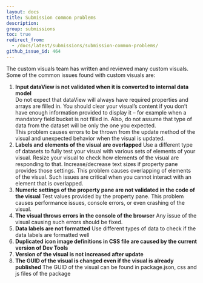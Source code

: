 ```yaml
---
layout: docs
title: Submission common problems
description: 
group: submissions
toc: true
redirect_from:
  - /docs/latest/submissions/submission-common-problems/
github_issue_id: 464
---
```


The custom visuals team has written and reviewed many custom visuals. Some of the common issues found with custom visuals are: 

1. __Input dataView is not validated when it is converted to internal data model__  
Do not expect that dataView will always have required properties and arrays are filled in. You should clear your visual’s content if you don’t have enough information provided to display it – for example when a mandatory field bucket is not filled in. Also, do not assume that type of data from the dataset will be only the one you expected.  
This problem causes errors to be thrown from the update method of the visual and unexpected behavior when the visual is updated. 
2. __Labels and elements of the visual are overlapped__
Use a different type of datasets to fully test your visual with various sets of elements of your visual. Resize your visual to check how elements of the visual are responding to that. Increase/decrease text sizes if property pane provides those settings. 
This problem causes overlapping of elements of the visual. Such issues are critical when you cannot interact with an element that is overlapped. 
3. __Numeric settings of the property pane are not validated in the code of the visual__
Test values provided by the property pane. This problem causes performance issues, console errors, or even crashing of the visual. 
4. __The visual throws errors in the console of the browser__
Any issue of the visual causing such errors should be fixed. 
5. __Data labels are not formatted__
Use different types of data to check if the data labels are formatted well
6. __Duplicated icon image definitions in CSS file are caused by the current version of Dev Tools__
7. __Version of the visual is not increased after update__
8. __The GUID of the visual is changed even if the visual is already published__
The GUID of the visual can be found in package.json, css and js files of the package